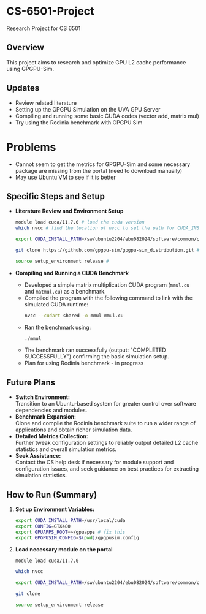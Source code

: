 # CS-6501-Project
Research Project for CS 6501

## Overview 
This project aims to research and optimize GPU L2 cache performance using GPGPU-Sim. 

## Updates
- Review related literature
- Setting up the GPGPU Simulation on the UVA GPU Server
- Compiling and running some basic CUDA codes (vector add, matrix mul)
- Try using the Rodinia benchmark with GPGPU Sim

# Problems
- Cannot seem to get the metrics for GPGPU-Sim and some necessary package are missing from the portal (need to download manually)
- May use Ubuntu VM to see if it is better

## Specific Steps and Setup

- **Literature Review and Environment Setup**
   ```bash
   module load cuda/11.7.0 # load the cuda version 
   which nvcc # find the location of nvcc to set the path for CUDA_INSTALL_PATH

   export CUDA_INSTALL_PATH=/sw/ubuntu2204/ebu082024/software/common/core/cuda/11.7.0/ # set the path

   git clone https://github.com/gpgpu-sim/gpgpu-sim_distribution.git # clone the gpgpu sim

   source setup_environment release #
   ```

- **Compiling and Running a CUDA Benchmark**
  - Developed a simple matrix multiplication CUDA program (`mmul.cu` and `matmul.cu`) as a benchmark.
  - Compiled the program with the following command to link with the simulated CUDA runtime:
    ```bash
    nvcc --cudart shared -o mmul mmul.cu
    ```
  - Ran the benchmark using:
    ```bash
    ./mmul
    ```
  - The benchmark ran successfully (output: "COMPLETED SUCCESSFULLY") confirming the basic simulation setup.
  - Plan for using Rodinia benchmark - in progress

## Future Plans
- **Switch Environment:**  
  Transition to an Ubuntu-based system for greater control over software dependencies and modules.
- **Benchmark Expansion:**  
  Clone and compile the Rodinia benchmark suite to run a wider range of applications and obtain richer simulation data.
- **Detailed Metrics Collection:**  
  Further tweak configuration settings to reliably output detailed L2 cache statistics and overall simulation metrics.
- **Seek Assistance:**  
  Contact the CS help desk if necessary for module support and configuration issues, and seek guidance on best practices for extracting simulation statistics.

## How to Run (Summary)
1. **Set up Environment Variables:**
   ```bash
   export CUDA_INSTALL_PATH=/usr/local/cuda
   export CONFIG=GTX480
   export GPUAPPS_ROOT=~/gpuapps # fix this
   export GPGPUSIM_CONFIG=$(pwd)/gpgpusim.config
   ```

2. **Load necessary module on the portal**
   ```bash
   module load cuda/11.7.0
   
   which nvcc 

   export CUDA_INSTALL_PATH=/sw/ubuntu2204/ebu082024/software/common/core/cuda/11.7.0/

   git clone 

   source setup_environment release
   ```

